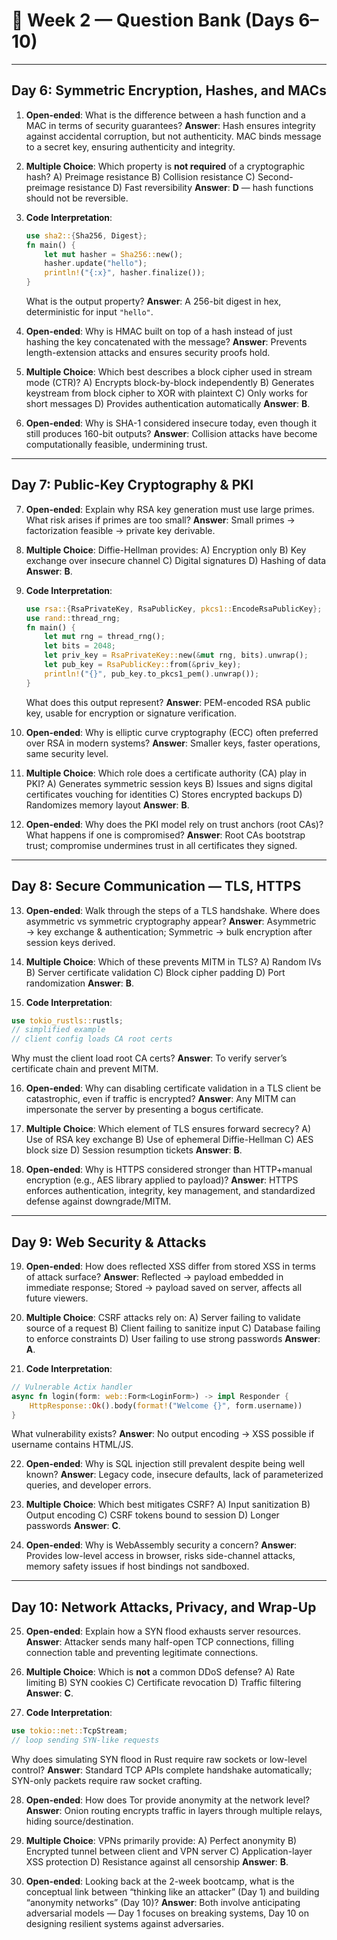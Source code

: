 # 📘 Week 2 — Question Bank (Days 6–10)

---

## **Day 6: Symmetric Encryption, Hashes, and MACs**

1. **Open-ended**:
   What is the difference between a hash function and a MAC in terms of security guarantees?
   **Answer**: Hash ensures integrity against accidental corruption, but not authenticity. MAC binds message to a secret key, ensuring authenticity and integrity.

2. **Multiple Choice**:
   Which property is **not required** of a cryptographic hash?
   A) Preimage resistance
   B) Collision resistance
   C) Second-preimage resistance
   D) Fast reversibility
   **Answer**: **D** — hash functions should not be reversible.

3. **Code Interpretation**:

   ```rust
   use sha2::{Sha256, Digest};
   fn main() {
       let mut hasher = Sha256::new();
       hasher.update("hello");
       println!("{:x}", hasher.finalize());
   }
   ```

   What is the output property?
   **Answer**: A 256-bit digest in hex, deterministic for input `"hello"`.

4. **Open-ended**:
   Why is HMAC built on top of a hash instead of just hashing the key concatenated with the message?
   **Answer**: Prevents length-extension attacks and ensures security proofs hold.

5. **Multiple Choice**:
   Which best describes a block cipher used in stream mode (CTR)?
   A) Encrypts block-by-block independently
   B) Generates keystream from block cipher to XOR with plaintext
   C) Only works for short messages
   D) Provides authentication automatically
   **Answer**: **B**.

6. **Open-ended**:
   Why is SHA-1 considered insecure today, even though it still produces 160-bit outputs?
   **Answer**: Collision attacks have become computationally feasible, undermining trust.

---

## **Day 7: Public-Key Cryptography & PKI**

7. **Open-ended**:
   Explain why RSA key generation must use large primes. What risk arises if primes are too small?
   **Answer**: Small primes → factorization feasible → private key derivable.

8. **Multiple Choice**:
   Diffie-Hellman provides:
   A) Encryption only
   B) Key exchange over insecure channel
   C) Digital signatures
   D) Hashing of data
   **Answer**: **B**.

9. **Code Interpretation**:

   ```rust
   use rsa::{RsaPrivateKey, RsaPublicKey, pkcs1::EncodeRsaPublicKey};
   use rand::thread_rng;
   fn main() {
       let mut rng = thread_rng();
       let bits = 2048;
       let priv_key = RsaPrivateKey::new(&mut rng, bits).unwrap();
       let pub_key = RsaPublicKey::from(&priv_key);
       println!("{}", pub_key.to_pkcs1_pem().unwrap());
   }
   ```

   What does this output represent?
   **Answer**: PEM-encoded RSA public key, usable for encryption or signature verification.

10. **Open-ended**:
    Why is elliptic curve cryptography (ECC) often preferred over RSA in modern systems?
    **Answer**: Smaller keys, faster operations, same security level.

11. **Multiple Choice**:
    Which role does a certificate authority (CA) play in PKI?
    A) Generates symmetric session keys
    B) Issues and signs digital certificates vouching for identities
    C) Stores encrypted backups
    D) Randomizes memory layout
    **Answer**: **B**.

12. **Open-ended**:
    Why does the PKI model rely on trust anchors (root CAs)? What happens if one is compromised?
    **Answer**: Root CAs bootstrap trust; compromise undermines trust in all certificates they signed.

---

## **Day 8: Secure Communication — TLS, HTTPS**

13. **Open-ended**:
    Walk through the steps of a TLS handshake. Where does asymmetric vs symmetric cryptography appear?
    **Answer**: Asymmetric → key exchange & authentication; Symmetric → bulk encryption after session keys derived.

14. **Multiple Choice**:
    Which of these prevents MITM in TLS?
    A) Random IVs
    B) Server certificate validation
    C) Block cipher padding
    D) Port randomization
    **Answer**: **B**.

15. **Code Interpretation**:

```rust
use tokio_rustls::rustls;
// simplified example
// client config loads CA root certs
```

Why must the client load root CA certs?
**Answer**: To verify server’s certificate chain and prevent MITM.

16. **Open-ended**:
    Why can disabling certificate validation in a TLS client be catastrophic, even if traffic is encrypted?
    **Answer**: Any MITM can impersonate the server by presenting a bogus certificate.

17. **Multiple Choice**:
    Which element of TLS ensures forward secrecy?
    A) Use of RSA key exchange
    B) Use of ephemeral Diffie-Hellman
    C) AES block size
    D) Session resumption tickets
    **Answer**: **B**.

18. **Open-ended**:
    Why is HTTPS considered stronger than HTTP+manual encryption (e.g., AES library applied to payload)?
    **Answer**: HTTPS enforces authentication, integrity, key management, and standardized defense against downgrade/MITM.

---

## **Day 9: Web Security & Attacks**

19. **Open-ended**:
    How does reflected XSS differ from stored XSS in terms of attack surface?
    **Answer**: Reflected → payload embedded in immediate response; Stored → payload saved on server, affects all future viewers.

20. **Multiple Choice**:
    CSRF attacks rely on:
    A) Server failing to validate source of a request
    B) Client failing to sanitize input
    C) Database failing to enforce constraints
    D) User failing to use strong passwords
    **Answer**: **A**.

21. **Code Interpretation**:

```rust
// Vulnerable Actix handler
async fn login(form: web::Form<LoginForm>) -> impl Responder {
    HttpResponse::Ok().body(format!("Welcome {}", form.username))
}
```

What vulnerability exists?
**Answer**: No output encoding → XSS possible if username contains HTML/JS.

22. **Open-ended**:
    Why is SQL injection still prevalent despite being well known?
    **Answer**: Legacy code, insecure defaults, lack of parameterized queries, and developer errors.

23. **Multiple Choice**:
    Which best mitigates CSRF?
    A) Input sanitization
    B) Output encoding
    C) CSRF tokens bound to session
    D) Longer passwords
    **Answer**: **C**.

24. **Open-ended**:
    Why is WebAssembly security a concern?
    **Answer**: Provides low-level access in browser, risks side-channel attacks, memory safety issues if host bindings not sandboxed.

---

## **Day 10: Network Attacks, Privacy, and Wrap-Up**

25. **Open-ended**:
    Explain how a SYN flood exhausts server resources.
    **Answer**: Attacker sends many half-open TCP connections, filling connection table and preventing legitimate connections.

26. **Multiple Choice**:
    Which is **not** a common DDoS defense?
    A) Rate limiting
    B) SYN cookies
    C) Certificate revocation
    D) Traffic filtering
    **Answer**: **C**.

27. **Code Interpretation**:

```rust
use tokio::net::TcpStream;
// loop sending SYN-like requests
```

Why does simulating SYN flood in Rust require raw sockets or low-level control?
**Answer**: Standard TCP APIs complete handshake automatically; SYN-only packets require raw socket crafting.

28. **Open-ended**:
    How does Tor provide anonymity at the network level?
    **Answer**: Onion routing encrypts traffic in layers through multiple relays, hiding source/destination.

29. **Multiple Choice**:
    VPNs primarily provide:
    A) Perfect anonymity
    B) Encrypted tunnel between client and VPN server
    C) Application-layer XSS protection
    D) Resistance against all censorship
    **Answer**: **B**.

30. **Open-ended**:
    Looking back at the 2-week bootcamp, what is the conceptual link between “thinking like an attacker” (Day 1) and building “anonymity networks” (Day 10)?
    **Answer**: Both involve anticipating adversarial models — Day 1 focuses on breaking systems, Day 10 on designing resilient systems against adversaries.

